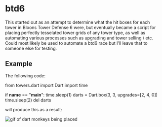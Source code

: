 # btd6
This started out as an attempt to determine what the hit boxes for each tower in Bloons Tower Defense 6 were, but eventually became a script for placing perfectly tesselated tower grids of any tower type, as well as automating various processes such as upgrading and tower selling / etc. Could most likely be used to automate a btd6 race but I'll leave that to someone else for testing.

## Example
The following code:

  from towers.dart import Dart
  import time
  
  if __name__ == "__main__":
      time.sleep(1)
      darts = Dart.box(3, 3, upgrades=[2, 4, 0])
      time.sleep(2)
      del darts
      
will produce this as a result:

![gif of dart monkeys being placed](https://github.com/56kyle/btd6/blob/master/dart_box.gif)

